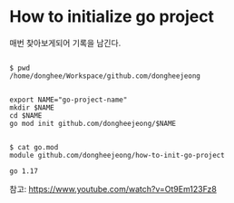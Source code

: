 # How to initialize go project

매번 찾아보게되어 기록을 남긴다.

```

$ pwd
/home/donghee/Workspace/github.com/dongheejeong

```

```

export NAME="go-project-name"
mkdir $NAME
cd $NAME
go mod init github.com/dongheejeong/$NAME

```

```

$ cat go.mod
module github.com/dongheejeong/how-to-init-go-project

go 1.17

```


참고: <https://www.youtube.com/watch?v=Ot9Em123Fz8>
